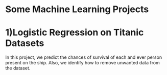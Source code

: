 # Some Machine Learning Projects
# 1)Logistic Regression on Titanic Datasets
In this project, we predict the chances of survival of each and ever person present on the ship. Also, we identify how to remove unwanted data from the dataset.
